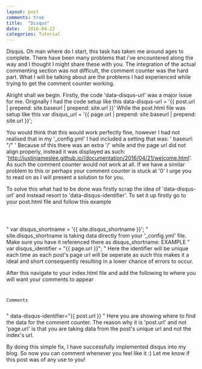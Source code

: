 ```yaml
---
layout: post
comments: true
title:  "Disqus"
date:   2016-04-22
categories: Tutorial
---
```


Disqus. Oh man where do I start, this task has taken me around ages to complete. There have been many problems that i've encountered along the way and I thought I might share these with you.
The integration of the actual commenting section was not difficult, the comment counter was the hard part. What I will be talking about are the problems I had experienced while trying to get the comment counter working.

Alright shall we begin. Firstly, the code 'data-disqus-url' was a major issue for me. 
Originally I had the code setup like this
data-disqus-url = '{{ post.url | prepend: site.baseurl | prepend: site.url }}' 
While the post.html file was setup like this
var disqus_url = '{{ page.url | prepend: site.baseurl | prepend: site.url }}';

You would think that this would work perfectly fine, however I had not realised that in my '_config.yml' I had included a setting that was: ' baseurl: "/" '
Because of this there was an extra '/' while and the page url did not align properly, instead it was displayed as such: 'http://justinjameslee.github.io//documentation/2016/04/21/welcome.html'.
As such the comment counter would not work at all. If we have a similar problem to this or perhaps your comment counter is stuck at '0' I urge you to read on as I will present a solution to for you.

To solve this what had to be done was firstly scrap the idea of 'data-disqus-url' and instead resort to 'data-disqus-identifier'.
To set it up firstly go to your post.html file and follow this example
<code>
<script type="text/javascript">
       /* * * CONFIGURATION VARIABLES * * */
       var disqus_shortname = '{{ site.disqus_shortname }}'; 
       var disqus_title = '{{ page.title }}'; 
       var disqus_identifier = "{{ page.url }}"; 
 
       /* * * DON'T EDIT BELOW THIS LINE * * */
       (function() {
           var dsq = document.createElement('script'); dsq.type = 'text/javascript'; dsq.async = true;
           dsq.src = '//' + disqus_shortname + '.disqus.com/embed.js';
           (document.getElementsByTagName('head')[0] || document.getElementsByTagName('body')[0]).appendChild(dsq);
       })();
   </script>
</code>
" var disqus_shortname = '{{ site.disqus_shortname }}'; " site.disqus_shortname is taking data directly from your '_config.yml' file. Make sure you have it referenced there as disqus_shortname: EXAMPLE
" var disqus_identifier = "{{ page.url }}"; " Here the identifier will be unique each time as each post's page url will be seperate as such this makes it a ideal and short consequently resulting in a lower chance of errors to occur.

After this navigate to your index.html file and add the following to where you will want your comments to appear
<code>
<p><span class="disqus-comment-count" data-disqus-identifier="{{ post.url }}">Comments</span></p>
</code>
" data-disqus-identifier="{{ post.url }} " Here you are showing where to find the data for the comment counter. The reason why it is 'post.url' and not 'page.url' is that you are taking data from the post's unique url and not the index's url.

By doing this simple fix, I have successfully implemented disqus into my blog. So now you can comment whenever you feel like it :)
Let me know if this post was of any use to you!
